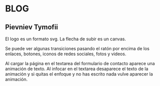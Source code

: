 # BLOG
## Pievniev Tymofii

El logo es un formato svg.
La flecha de subir es un canvas.

Se puede ver algunas transiciones pasando el ratón por encima de los enlaces, botones, iconos de redes sociales, fotos y videos.

Al cargar la página en el textarea del formulario de contacto aparece una animación de texto. Al infocar en el textarea desaparece el texto de la animación y si quitas el enfoque y no has escrito nada vulve aparecer la animación.
